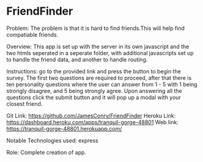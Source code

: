 # FriendFinder

Problem: The problem is that it is hard to find friends.This will help find compatiable friends.

Overview: This app is set up with the server in its own javascript and the two htmls seperated in a seperate folder, with additional javascripts set up to handle the friend data, and another to handle routing.

Instructions: go to the provided link and press the button to begin the survey. The first two questions are required to proceed, after that there is ten personality questions where the user can answer from 1 - 5 with 1 being strongly disagree, and 5 being strongly agree. Upon answering all the questions click the submit button and it will pop up a modal with your closest friend.

Git Link: https://github.com/JamesConry/FriendFinder
Heroku Link: https://dashboard.heroku.com/apps/tranquil-gorge-48801
Web link: https://tranquil-gorge-48801.herokuapp.com/

Notable Technologies used: express

Role: Complete creation of app.